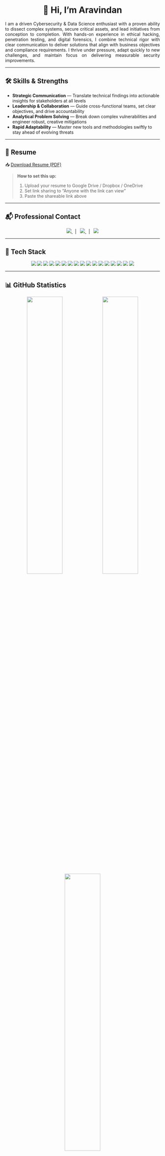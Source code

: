 <h1 align="center">👋 Hi, I’m Aravindan</h1>

<p align="justify">
I am a driven Cybersecurity & Data Science enthusiast with a proven ability to dissect complex systems, secure critical assets, and lead initiatives from conception to completion. With hands-on experience in ethical hacking, penetration testing, and digital forensics, I combine technical rigor with clear communication to deliver solutions that align with business objectives and compliance requirements. I thrive under pressure, adapt quickly to new challenges, and maintain focus on delivering measurable security improvements.
</p>

---

## 🛠️ Skills & Strengths

- **Strategic Communication** — Translate technical findings into actionable insights for stakeholders at all levels  
- **Leadership & Collaboration** — Guide cross-functional teams, set clear objectives, and drive accountability  
- **Analytical Problem Solving** — Break down complex vulnerabilities and engineer robust, creative mitigations  
- **Rapid Adaptability** — Master new tools and methodologies swiftly to stay ahead of evolving threats  

---

## 📄 Resume

📥 [Download Resume (PDF)](https://your-cloud-service.com/your-resume.pdf)

> **How to set this up:**  
> 1. Upload your resume to Google Drive / Dropbox / OneDrive  
> 2. Set link sharing to “Anyone with the link can view”  
> 3. Paste the shareable link above  

---

## 📬 Professional Contact

<p align="center">
  <a href="https://linkedin.com/in/arav1nd4n">
    <img src="https://img.shields.io/badge/LinkedIn-BF0505?style=for-the-badge&logo=linkedin&logoColor=white" />
  </a>
  &nbsp;&nbsp;|&nbsp;&nbsp;
  <a href="mailto:your_email@gmail.com">
    <img src="https://img.shields.io/badge/Email-BF0505?style=for-the-badge&logo=gmail&logoColor=white" />
  </a>
  &nbsp;&nbsp;|&nbsp;&nbsp;
  <a href="https://instagram.com/yourusername">
    <img src="https://img.shields.io/badge/Instagram-BF0505?style=for-the-badge&logo=instagram&logoColor=white" />
  </a>
</p>

---

## 🧰 Tech Stack

<p align="center">
  <img src="https://img.shields.io/badge/Python-BF0505?style=for-the-badge&logo=python&logoColor=white" />
  <img src="https://img.shields.io/badge/C%2B%2B-BF0505?style=for-the-badge&logo=c%2B%2B&logoColor=white" />
  <img src="https://img.shields.io/badge/Bash-BF0505?style=for-the-badge&logo=gnubash&logoColor=white" />
  <img src="https://img.shields.io/badge/SQL-BF0505?style=for-the-badge&logo=mysql&logoColor=white" />
  <img src="https://img.shields.io/badge/Kali_Linux-BF0505?style=for-the-badge&logo=kalilinux&logoColor=white" />
  <img src="https://img.shields.io/badge/Ubuntu-BF0505?style=for-the-badge&logo=ubuntu&logoColor=white" />
  <img src="https://img.shields.io/badge/Arch_Linux-BF0505?style=for-the-badge&logo=archlinux&logoColor=white" />
  <img src="https://img.shields.io/badge/Burp_Suite-BF0505?style=for-the-badge&logo=burpsuite&logoColor=white" />
  <img src="https://img.shields.io/badge/Metasploit-BF0505?style=for-the-badge&logo=metasploit&logoColor=white" />
  <img src="https://img.shields.io/badge/Nmap-BF0505?style=for-the-badge&logo=nmap&logoColor=white" />
  <img src="https://img.shields.io/badge/Wireshark-BF0505?style=for-the-badge&logo=wireshark&logoColor=white" />
  <img src="https://img.shields.io/badge/VS_Code-BF0505?style=for-the-badge&logo=visualstudiocode&logoColor=white" />
  <img src="https://img.shields.io/badge/Vim-BF0505?style=for-the-badge&logo=vim&logoColor=white" />
  <img src="https://img.shields.io/badge/Nano-BF0505?style=for-the-badge&logo=gnu&logoColor=white" />
  <img src="https://img.shields.io/badge/Git-BF0505?style=for-the-badge&logo=git&logoColor=white" />
  <img src="https://img.shields.io/badge/Docker-BF0505?style=for-the-badge&logo=docker&logoColor=white" />
  <img src="https://img.shields.io/badge/Zsh-BF0505?style=for-the-badge&logo=zsh&logoColor=white" />
</p>

---

## 📊 GitHub Statistics

<p align="center">
  <img src="https://github-readme-stats.vercel.app/api?username=arav1nd4n&show_icons=true&title_color=BF0505&text_color=ffffff&icon_color=BF0505&bg_color=0d1117&hide_border=false" width="48%" />
  <img src="https://github-readme-streak-stats.herokuapp.com/?user=arav1nd4n&theme=dark&ring=BF0505&fire=BF0505&currStreakLabel=ffffff&sideNums=ffffff&sideLabels=ffffff&dates=888888&border=BF0505" width="48%" />
  <br />
  <img src="https://github-readme-stats.vercel.app/api/top-langs/?username=arav1nd4n&title_color=BF0505&text_color=ffffff&icon_color=BF0505&bg_color=0d1117&hide_border=false&layout=compact" width="48%" />
</p>

---

## 📅 Contribution Calendar

<p align="center">
  <img src="https://ghchart.rshah.org/username/arav1nd4n" alt="Aravindan's 365-day Contribution Graph" width="90%" />
</p>

---

<p align="center">
  <em><strong>Keep your focus on impact and continuous improvement.</strong></em>
</p>
